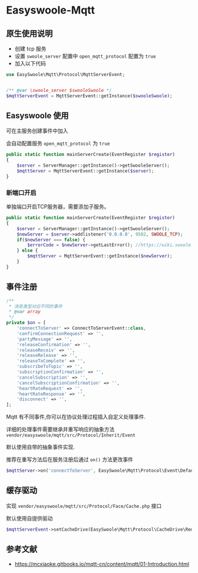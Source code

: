 # Easyswoole-Mqtt

## 原生使用说明
- 创建 tcp 服务
- 设置 `swoole_server` 配置中 `open_mqtt_protocol` 配置为 `true`
- 加入以下代码
```php 
use EasySwoole\Mqtt\Protocol\MqttServerEvent;


/** @var \swoole_server $swooleSwoole */
$mqttServerEvent = MqttServerEvent::getInstance($swooleSwoole);
```

##  Easyswoole 使用

可在主服务创建事件中加入

会自动配置服务 `open_mqtt_protocol` 为 `true`

```php
public static function mainServerCreate(EventRegister $register)
{
    $server = ServerManager::getInstance()->getSwooleServer();
    $mqttServer = MqttServerEvent::getInstance($server);
}
```

### 新端口开启

单独端口开启TCP服务器，需要添加子服务。

```php
public static function mainServerCreate(EventRegister $register)
{
    $server = ServerManager::getInstance()->getSwooleServer();
    $newServer = $server->addlistener('0.0.0.0', 9502, SWOOLE_TCP);
    if($newServer === false) {
        $errorCode = $newServer->getLastError(); //https://wiki.swoole.com/wiki/page/554.html
    } else {
        $mqttServer = MqttServerEvent::getInstance($newServer);
    }
}

```

## 事件注册

```php
/**
 * 消息类型对应不同的事件
 * @var array
 */
private $on = [
    'connectToServer' => ConnectToServerEvent::class,
    'confirmConnectionRequest' => '',
    'partyMessage' => '',
    'releaseConfirmation' => '',
    'releaseReceiv' => '',
    'releaseRelease' => '',
    'releaseToComplete' => '',
    'subscribeToTopic' => '',
    'subscriptionConfirmation' => '',
    'cancelSubscription' => '',
    'cancelSubscriptionConfirmation' => '',
    'heartRateRequest' => '',
    'heartRateResponse' => '',
    'disconnect' => '',
];
```

Mqtt 有不同事件,你可以在协议处理过程插入自定义处理事件. 

详细的处理事件需要继承并重写响应的抽象方法 `vendor/easyswoole/mqtt/src/Protocol/Inherit/Event`

默认使用自带的抽象事件实现.

推荐在重写方法后在服务注册后通过 `on()` 方法更改事件

```php
$mqttServer->on('connectToServer', EasySwoole\Mqtt\Protocol\Event\DefaultEvent\ConnectToServerEvent::class);
```

## 缓存驱动

实现 `vendor/easyswoole/mqtt/src/Protocol/Face/Cache.php` 接口

默认使用自提供驱动

```php
$mqttServerEvent->setCacheDrive(EasySwoole\Mqtt\Protocol\CacheDrive\RedisDrive::class);
```

## 参考文献
- https://mcxiaoke.gitbooks.io/mqtt-cn/content/mqtt/01-Introduction.html